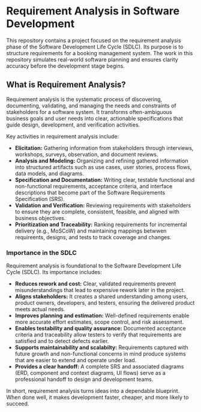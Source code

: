 # Requirement Analysis in Software Development

This repository contains a project focused on the requirement analysis phase of the Software Development Life Cycle (SDLC). Its purpose is to structure requirements for a booking management system. The work in this repository simulates real-world software planning and ensures clarity accuracy before the development stage begins.

## What is Requirement Analysis?

Requirement analysis is the systematic process of discovering, documenting, validating, and managing the needs and constraints of stakeholders for a software system. It transforms often-ambiguous business goals and user needs into clear, actionable specifications that guide design, development, and verification activities.

Key activities in requirement analysis include:
- **Elicitation:** Gathering information from stakeholders through interviews, workshops, surveys, observation, and document reviews.
- **Analysis and Modeling:** Organizing and refining gathered information into structured artifacts such as use cases, user stories, process flows, data models, and diagrams.
- **Specification and Documentation:** Writing clear, testable functional and non-functional requirements, acceptance criteria, and interface descriptions that become part of the Software Requirements Specification (SRS).
- **Validation and Verification:** Reviewing requirements with stakeholders to ensure they are complete, consistent, feasible, and aligned with business objectives.
- **Prioritization and Traceability:** Ranking requirements for incremental delivery (e.g., MoSCoW) and maintaining mappings betwwen requireents, designs, and tests to track coverage and changes.

### Importance in the SDLC

Requirement analysis is foundational to the Software Development Life Cycle (SDLC). Its importance includes: 
- **Reduces rework and cost:** Clear, validated requirements prevent misunderstandings that lead to expensive rework later in the project.
- **Aligns stakeholders:** It creates a shared understanding among users, product owners, developers, and testers, ensuring the delivered product meets actual needs.
- **Improves planning and estimation:** Well-defined requirements enable more accurate effort estimates, scope control, and risk assessment.
- **Enables testability and quality assurance:** Documented acceptance criteria and traceability allow testers to verify that requirements are satisfied and to detect defects earlier.
- **Supports maintainability and scalabilty:** Requirements captured with future growth and non-functional concerns in mind produce systems that are easier to extend and operate under load.
- **Provides a clear handoff:** A complete SRS and associated diagrams (ERD, component and context diagrams, UI flows) serve as a professional handoff to design and development teams.

In short, requirement analysis turns ideas into a dependable blueprint. When done well, it makes development faster, cheaper, and more likely to succeed.
